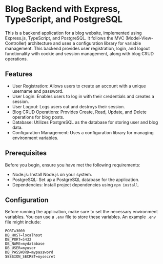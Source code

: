 # Blog Backend with Express, TypeScript, and PostgreSQL
 
This is a backend application for a blog website, implemented using Express.js, TypeScript, and PostgreSQL. It follows the MVC (Model-View-Controller) architecture and uses a configuration library for variable management. This backend provides user registration, login, and logout functionality with cookie and session management, along with blog CRUD operations.
 
## Features
 
- User Registration: Allows users to create an account with a unique username and password.
- User Login: Enables users to log in with their credentials and creates a session.
- User Logout: Logs users out and destroys their session.
- Blog CRUD Operations: Provides Create, Read, Update, and Delete operations for blog posts.
- Database: Utilizes PostgreSQL as the database for storing user and blog data.
- Configuration Management: Uses a configuration library for managing environment variables.
 
## Prerequisites
 
Before you begin, ensure you have met the following requirements:
 
- Node.js: Install Node.js on your system.
- PostgreSQL: Set up a PostgreSQL database for the application.
- Dependencies: Install project dependencies using `npm install`.
 
## Configuration
 
Before running the application, make sure to set the necessary environment variables. You can use a `.env` file to store these variables. An example `.env` file might include:
 
```plaintext
PORT=3000
DB_HOST=localhost
DB_PORT=5432
DB_NAME=mydatabase
DB_USER=myuser
DB_PASSWORD=mypassword
SESSION_SECRET=mysecret
